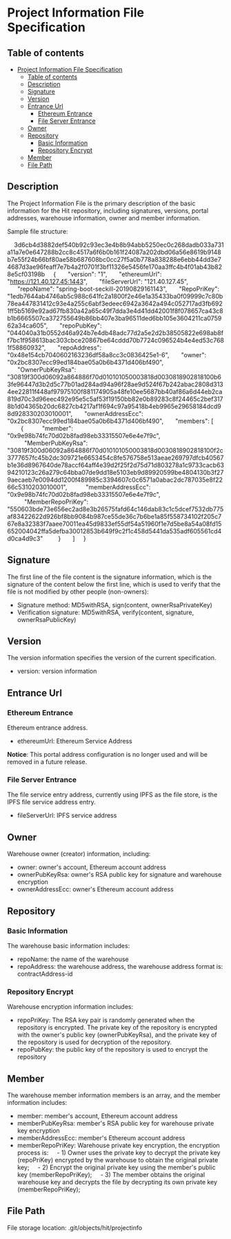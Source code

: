 # Project Information File Specification

## Table of contents
<!-- TOC -->
- [Project Information File Specification](#project-information-file-specification)
  * [Table of contents](#table-of-contents)
  * [Description](#description)
  * [Signature](#signature)
  * [Version](#version)
  * [Entrance Url](#entrance-url)
    + [Ethereum Entrance](#ethereum-entrance)
    + [File Server Entrance](#file-server-entrance)
  * [Owner](#owner)
  * [Repository](#repository)
    + [Basic Information](#basic-information)
    + [Repository Encrypt](#repository-encrypt)
  * [Member](#member)
  * [File Path](#file-path)
<!-- /TOC -->

## Description

The Project Information File is the primary description of the basic information for the Hit repository, including signatures, versions, portal addresses, warehouse information, owner and member information.

Sample file structure:

    3d6cb4d3882def540b92c93ec3e4b8b94abb5250ec0c268dadb033a731a11a7e0e647288b2cc8c4517a6f6b0b161f24087a202dbd06a56e8619b9148b7e55f24b66bf80ae58b687608bc0cc27f5a0b778a838288e6ebb44dd3e74687d3ae96feaff7e7b4a2f0701f3bf11326e5456fe170aa3ffc4b4f01ab43b828e5cf03198b
    {
      "version": "1",
      "ethereumUrl": "https://121.40.127.45:1443",
      "fileServerUrl": "121.40.127.45",
      "repoName": "spring-boot-seckill-20190829161143",
      "RepoPriKey": "1edb7644ab4746ab5c988c641fc2a1800f2e46e1a35433ba0f09999c7c80b78ea447831412c93e4a255c6abf3edeec6942a3642a494c052717ad3fb6921ff5b5169e92ad67fb830a42a65c49f7dda3e4d41dd42001f8f078657ca43c8b1b6665507ca372755649b86bb407e3ba96511ded6bb105e3604211ca075962a34ca605",
      "repoPubKey": "044040a31b0552d46a924b7e4db48adc77d2a5e2d2b38505822e698ab8ff7bc1f958613bac303cbce20867be64cddd70b7724c096524b4e4ed53c7681f58860932",
      "repoAddress": "0x48e154cb7040602163236df58a8cc3c0836425e1-6",
      "owner": "0x2bc8307ecc99ed184bae05a0b6b4371d406bf490",
      "OwnerPubKeyRsa": "30819f300d06092a864886f70d010101050003818d0030818902818100b63fe96447d3b2d5c77b01ad284ad94a96f28ae9d524f67b242abac2808d3134ee22811f448af97975100f881174905a48fe10ee5687bb40af86a6d44eb2ca819d70c3d96eec492e95e5c5af53f19150bb82e0b89283c8f24465c2bef3178b1d04365b20dc6827cb4217af1f694c97a95418b4eb9965e29658184dcd98d928330203010001",
      "ownerAddressEcc": "0x2bc8307ecc99ed184bae05a0b6b4371d406bf490",
      "members": [
        {
          "member": "0x9e98b74fc70d02b8fad98eb33315507e6e4e7f9c",
          "MemberPubKeyRsa": "30819f300d06092a864886f70d010101050003818d0030818902818100f2c3777657fc45b2dc309721e6653454c8fe576758e513aeae269797dfcb40567b1e36d8967640de78accf64aff4e39d2f25f2d75d71d803278a1c9733cacb6394210123c26a279c64bba07de9dd18e5103eb9d89920599be4804130b3f279aecaeb7e0094dd1200f489985c3394607c0c6571a0abac2dc787035e8f2266c5310203010001",
          "memberAddressEcc": "0x9e98b74fc70d02b8fad98eb33315507e6e4e7f9c",
          "MemberRepoPriKey": "550603bde73e656ec2ad8e3b26575fafd64c146dab83c1c5dcef7532db775af83422622d926bf8bb9084b987ce55de36c7b6be1a85f558734102f205c767e8a32383f7aaee70011ea45d9833ef55df54a51960f1e7d5be8a54a08fd15652004042ffa5defba30012853b649f9c2f1c458d5441da535adf605561cd4d0ca4d9c3"
        }
      ]
    }

## Signature

The first line of the file content is the signature information, which is the signature of the content below the first line, which is used to verify that the file is not modified by other people (non-owners):
* Signature method: MD5withRSA, sign(content, ownerRsaPrivateKey)
* Verification signature: MD5withRSA, verify(content, signature, ownerRsaPublicKey)

## Version

The version information specifies the version of the current specification.
* version: version information

## Entrance Url
### Ethereum Entrance

Ethereum entrance address.
* ethereumUrl: Ethereum Service Address

**Notice**: This portal address configuration is no longer used and will be removed in a future release.

### File Server Entrance

The file service entry address, currently using IPFS as the file store, is the IPFS file service address entry.
* fileServerUrl: IPFS service address

## Owner

Warehouse owner (creator) information, including:
* owner: owner's account, Ethereum account address
* ownerPubKeyRsa: owner's RSA public key for signature and warehouse encryption
* ownerAddressEcc: owner's Ethereum account address

## Repository
### Basic Information

The warehouse basic information includes:
* repoName: the name of the warehouse
* repoAddress: the warehouse address, the warehouse address format is: contractAddress-id

### Repository Encrypt

Warehouse encryption information includes:
* repoPriKey: The RSA key pair is randomly generated when the repository is encrypted. The private key of the repository is encrypted with the owner's public key (ownerPubKeyRsa), and the private key of the repository is used for decryption of the repository.
* repoPubKey: the public key of the repository is used to encrypt the repository

## Member

The warehouse member information members is an array, and the member information includes:
* member: member's account, Ethereum account address
* memberPubKeyRsa: member's RSA public key for warehouse private key encryption
* memberAddressEcc: member's Ethereum account address
* memberRepoPriKey: Warehouse private key encryption, the encryption process is:
    - 1) Owner uses the private key to decrypt the private key (repoPriKey) encrypted by the warehouse to obtain the original private key;
    - 2) Encrypt the original private key using the member's public key (memberRepoPriKey);
    - 3) The member obtains the original warehouse key and decrypts the file by decrypting its own private key (memberRepoPriKey);

## File Path
File storage location: .git/objects/hit/projectinfo